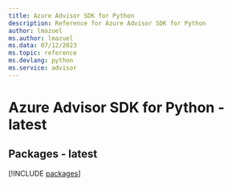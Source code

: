 ```yaml
---
title: Azure Advisor SDK for Python
description: Reference for Azure Advisor SDK for Python
author: lmazuel
ms.author: lmazuel
ms.data: 07/12/2023
ms.topic: reference
ms.devlang: python
ms.service: advisor
---
```

# Azure Advisor SDK for Python - latest
## Packages - latest
[!INCLUDE [packages](advisor-index.md)]